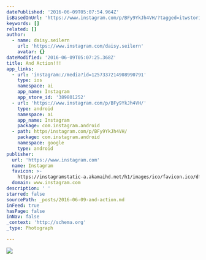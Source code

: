 ```yaml
---
datePublished: '2016-06-09T05:07:54.964Z'
isBasedOnUrl: 'https://www.instagram.com/p/BFy9YkJh4VH/?tagged=itwstories'
keywords: []
related: []
author:
  - name: daisy.seilern
    url: 'https://www.instagram.com/daisy.seilern'
    avatar: {}
dateModified: '2016-06-09T05:07:25.368Z'
title: And Action!!!
app_links:
  - url: 'instagram://media?id=1257337214908990791'
    type: ios
    namespace: ai
    app_name: Instagram
    app_store_id: '389801252'
  - url: 'https://www.instagram.com/p/BFy9YkJh4VH/'
    type: android
    namespace: ai
    app_name: Instagram
    package: com.instagram.android
  - path: https/instagram.com/p/BFy9YkJh4VH/
    package: com.instagram.android
    namespace: google
    type: android
publisher:
  url: 'https://www.instagram.com'
  name: Instagram
  favicon: >-
    https://instagramstatic-a.akamaihd.net/h1/images/ico/favicon.ico/dfa85bb1fd63.ico
  domain: www.instagram.com
description: ' '
starred: false
sourcePath: _posts/2016-06-09-and-action.md
inFeed: true
hasPage: false
inNav: false
_context: 'http://schema.org'
_type: Photograph

---
```

![ ](https://s3-us-west-2.amazonaws.com/the-grid-img/p/590e1839cd856ad6b1b200a2c152fde0026fa797.jpg)